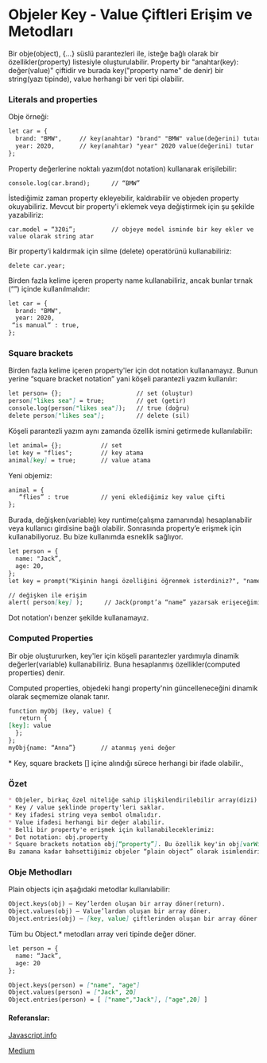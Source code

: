 # Objeler Key - Value Çiftleri Erişim ve Metodları

Bir obje(object), {…} süslü parantezleri ile,  isteğe bağlı olarak bir özellikler(property) listesiyle oluşturulabilir. Property bir "anahtar(key): değer(value)" çiftidir ve burada key("property name" de denir) bir string(yazı tipinde), value herhangi bir veri tipi olabilir.

### Literals and properties

Obje örneği:

~~~markdown
let car = {		
  brand: "BMW", 	// key(anahtar) "brand" "BMW" value(değerini) tutar 
  year: 2020,  		// key(anahtar) "year" 2020 value(değerini) tutar 
};
~~~
Property değerlerine noktalı yazım(dot notation) kullanarak erişilebilir:

`console.log(car.brand);      // “BMW”`

İstediğimiz zaman property ekleyebilir, kaldırabilir ve objeden property okuyabiliriz.
Mevcut bir property'i eklemek veya değiştirmek için şu şekilde yazabiliriz:

`car.model = “320i”;          // objeye model isminde bir key ekler ve value olarak string atar `

Bir property’i kaldırmak için silme (delete) operatörünü kullanabiliriz:

`delete car.year;`

Birden fazla kelime içeren property name kullanabiliriz, ancak bunlar tırnak (“”) içinde kullanılmalıdır: 
~~~markdown
let car = {
  brand: "BMW",  
  year: 2020,  		
 “is manual” : true,
};
~~~
### Square brackets

Birden fazla kelime içeren property'ler için dot notation kullanamayız.
Bunun yerine “square bracket notation” yani köşeli parantezli yazım kullanılır: 
~~~markdown
let person= {};                     // set (oluştur)
person["likes sea"] = true;         // get (getir)
console.log(person["likes sea"]);   // true (doğru)
delete person["likes sea"];         // delete (sil)
~~~
Köşeli parantezli yazım aynı zamanda özellik ismini getirmede kullanılabilir:

~~~markdown
let animal= {};           // set
let key = "flies";        // key atama
animal[key] = true;       // value atama
~~~
Yeni objemiz: 
~~~markdown
animal = {     
   “flies” : true	      // yeni eklediğimiz key value çifti
}; 
~~~
Burada, değişken(variable) key runtime(çalışma zamanında) hesaplanabilir veya kullanıcı girdisine bağlı olabilir. Sonrasında property’e erişmek için kullanabiliyoruz. Bu bize kullanımda esneklik sağlıyor.
~~~markdown
let person = {
  name: "Jack”,
  age: 20,
};
let key = prompt("Kişinin hangi özelliğini öğrenmek isterdiniz?", "name");

// değişken ile erişim
alert( person[key] );      // Jack(prompt’a “name” yazarsak erişeceğimiz değer)
~~~
Dot notation'ı benzer şekilde kullanamayız.

### Computed Properties

Bir obje oluştururken, key'ler için köşeli parantezler yardımıyla dinamik değerler(variable) kullanabiliriz. Buna hesaplanmış özellikler(computed properties) denir.

Computed properties, objedeki hangi property'nin güncelleneceğini dinamik olarak seçmemize olanak tanır.

~~~markdown
function myObj (key, value) {
   return {
[key]: value
  };
};
myObj{name: “Anna”}       // atanmış yeni değer
~~~
\* Key, square brackets [] içine alındığı sürece herhangi bir ifade olabilir.,

### Özet 
~~~markdown
* Objeler, birkaç özel niteliğe sahip ilişkilendirilebilir array(dizi)'lerdir.
* Key / value şeklinde property'leri saklar.
* Key ifadesi string veya sembol olmalıdır.
* Value ifadesi herhangi bir değer alabilir.
* Belli bir property'e erişmek için kullanabileceklerimiz: 
* Dot notation: obj.property 
* Square brackets notation obj[“property”]. Bu özellik key'in obj[varWithKey] gibi bir değişkenden alınmasına izin verir.
Bu zamana kadar bahsettiğimiz objeler “plain object” olarak isimlendirilir. 
~~~
### Obje Methodları

Plain objects için aşağıdaki metodlar kullanılabilir: 
~~~markdown
Object.keys(obj) – Key’lerden oluşan bir array döner(return).
Object.values(obj) – Value’lardan oluşan bir array döner.
Object.entries(obj) – [key, value] çiftlerinden oluşan bir array döner. 
~~~
Tüm bu Object.* metodları array veri tipinde değer döner.
~~~markdown
let person = {
  name: “Jack”,
  age: 20
};

Object.keys(person) = ["name", "age"]
Object.values(person) = ["Jack", 20]
Object.entries(person) = [ ["name","Jack"], ["age",20] ]

~~~

#### Referanslar:

[Javascript.info](https://javascript.info/object)


[Medium](https://medium.com/dailyjs/how-to-use-javascript-computed-properties-8f6f096379e3#:~:text=Computed%20properties%20allow%20you%20to%20dynamically%20choose%20what%20property%20in,name%20and%20value%20from%20event.)
